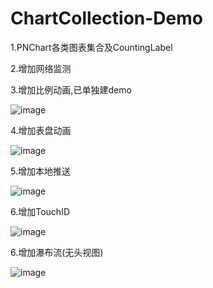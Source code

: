 # ChartCollection-Demo

1.PNChart各类图表集合及CountingLabel

2.增加网络监测

3.增加比例动画,已单独建demo

![image](https://github.com/FTCcheV/ChartCollection-Demo/blob/master/ChartCollection/ChartCollection/%E6%88%AA%E5%9B%BE%E6%95%88%E6%9E%9C/%E6%AF%94%E4%BE%8B%E6%98%BE%E7%A4%BA.png)

4.增加表盘动画

![image](https://github.com/FTCcheV/ChartCollection-Demo/blob/master/ChartCollection/ChartCollection/%E6%88%AA%E5%9B%BE%E6%95%88%E6%9E%9C/%E8%A1%A8%E7%9B%98%E5%8A%A8%E7%94%BB.PNG)

5.增加本地推送

![image](https://github.com/FTCcheV/ChartCollection-Demo/blob/master/ChartCollection/ChartCollection/%E6%88%AA%E5%9B%BE%E6%95%88%E6%9E%9C/%E6%9C%AC%E5%9C%B0%E6%8E%A8%E9%80%81.PNG)

6.增加TouchID

![image](https://github.com/FTCcheV/ChartCollection-Demo/blob/master/ChartCollection/ChartCollection/%E6%88%AA%E5%9B%BE%E6%95%88%E6%9E%9C/TouchID.PNG)

6.增加瀑布流(无头视图)

![image](https://github.com/FTCcheV/ChartCollection-Demo/blob/master/ChartCollection/ChartCollection/%E6%88%AA%E5%9B%BE%E6%95%88%E6%9E%9C/%E7%80%91%E5%B8%83%E6%B5%81.PNG)

